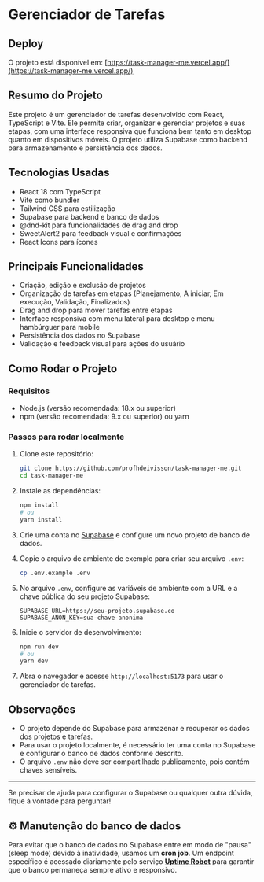 # Gerenciador de Tarefas

## Deploy
O projeto está disponível em: [https://task-manager-me.vercel.app/](https://task-manager-me.vercel.app/)

## Resumo do Projeto
Este projeto é um gerenciador de tarefas desenvolvido com React, TypeScript e Vite. Ele permite criar, organizar e gerenciar projetos e suas etapas, com uma interface responsiva que funciona bem tanto em desktop quanto em dispositivos móveis. O projeto utiliza Supabase como backend para armazenamento e persistência dos dados.

## Tecnologias Usadas
- React 18 com TypeScript
- Vite como bundler
- Tailwind CSS para estilização
- Supabase para backend e banco de dados
- @dnd-kit para funcionalidades de drag and drop
- SweetAlert2 para feedback visual e confirmações
- React Icons para ícones

## Principais Funcionalidades
- Criação, edição e exclusão de projetos
- Organização de tarefas em etapas (Planejamento, A iniciar, Em execução, Validação, Finalizados)
- Drag and drop para mover tarefas entre etapas
- Interface responsiva com menu lateral para desktop e menu hambúrguer para mobile
- Persistência dos dados no Supabase
- Validação e feedback visual para ações do usuário

## Como Rodar o Projeto

### Requisitos
- Node.js (versão recomendada: 18.x ou superior)
- npm (versão recomendada: 9.x ou superior) ou yarn

### Passos para rodar localmente
1. Clone este repositório:
   ```bash
   git clone https://github.com/profhdeivisson/task-manager-me.git
   cd task-manager-me
   ```

2. Instale as dependências:
   ```bash
   npm install
   # ou
   yarn install
   ```

3. Crie uma conta no [Supabase](https://supabase.com/) e configure um novo projeto de banco de dados.

4. Copie o arquivo de ambiente de exemplo para criar seu arquivo `.env`:
   ```bash
   cp .env.example .env
   ```

5. No arquivo `.env`, configure as variáveis de ambiente com a URL e a chave pública do seu projeto Supabase:
   ```
   SUPABASE_URL=https://seu-projeto.supabase.co
   SUPABASE_ANON_KEY=sua-chave-anonima
   ```

6. Inicie o servidor de desenvolvimento:
   ```bash
   npm run dev
   # ou
   yarn dev
   ```

7. Abra o navegador e acesse `http://localhost:5173` para usar o gerenciador de tarefas.

## Observações
- O projeto depende do Supabase para armazenar e recuperar os dados dos projetos e tarefas.
- Para usar o projeto localmente, é necessário ter uma conta no Supabase e configurar o banco de dados conforme descrito.
- O arquivo `.env` não deve ser compartilhado publicamente, pois contém chaves sensíveis.

---

Se precisar de ajuda para configurar o Supabase ou qualquer outra dúvida, fique à vontade para perguntar!

## ⚙️ Manutenção do banco de dados

Para evitar que o banco de dados no Supabase entre em modo de "pausa" (sleep mode) devido à inatividade, usamos um **cron job**. Um endpoint específico é acessado diariamente pelo serviço [**Uptime Robot**](https://uptimerobot.com/) para garantir que o banco permaneça sempre ativo e responsivo.
